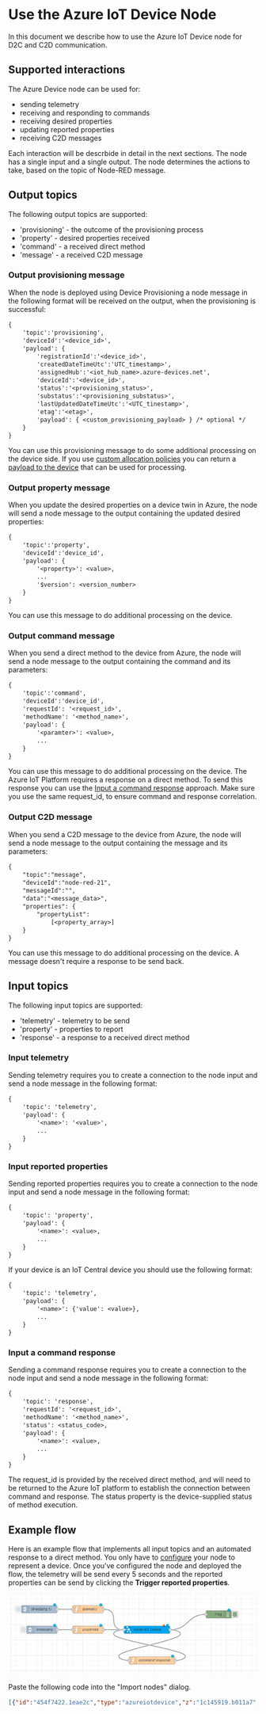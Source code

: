 # Use the Azure IoT Device Node
In this document we describe how to use the Azure IoT Device node for D2C and C2D communication.

## Supported interactions
The Azure Device node can be used for:
- sending telemetry
- receiving and responding to commands
- receiving desired properties
- updating reported properties
- receiving C2D messages

Each interaction will be descrbide in detail in the next sections. The node has a single input and a single output. The node determines the actions to take, based on the topic of Node-RED message.

## Output topics
The following output topics are supported:
- 'provisioning' - the outcome of the provisioning process
- 'property' - desired properties received
- 'command' - a received direct method
- 'message' - a received C2D message

### Output provisioning message
When the node is deployed using Device Provisioning a node message in the following format will be received on the output, when the provisioning is successful:

```
{
    'topic':'provisioning',
    'deviceId':'<device_id>',
    'payload': {
        'registrationId':'<device_id>',
        'createdDateTimeUtc':'UTC_timestamp>',
        'assignedHub':'<iot_hub_name>.azure-devices.net',
        'deviceId':'<device_id>',
        'status':'<provisioning_status>',
        'substatus':'<provisioning_substatus>',
        'lastUpdatedDateTimeUtc':'<UTC_tinestamp>',
        'etag':'<etag>',
        'payload': { <custom_provisioning_payload> } /* optional */
    }
}
```

You can use this provisioning message to do some additional processing on the device side. If you use [custom allocation policies](https://docs.microsoft.com/en-us/azure/iot-dps/how-to-use-custom-allocation-policies) you can return a [payload to the device](https://docs.microsoft.com/en-us/azure/iot-dps/how-to-send-additional-data) that can be used for processing.

### Output property message
When you update the desired properties on a device twin in Azure, the node will send a node message to the output containing the updated desired properties:

```
{
    'topic':'property',
    'deviceId':'device_id',
    'payload': {
        '<property>': <value>,
        ...
        '$version': <version_number>
    }
}
```

You can use this message to do additional processing on the device.

### Output command message
When you send a direct method to the device from Azure, the node will send a node message to the output containing the command and its parameters:

```
{
    'topic':'command',
    'deviceId':'device_id',
    'requestId': '<request_id>',
    'methodName': '<method_name>',
    'payload': {
        '<paramter>': <value>,
        ...
    }
}
```

You can use this message to do additional processing on the device. The Azure IoT Platform requires a response on a direct method. To send this response you can use the [Input a command response](./USE.md#input-a-command-response) approach. Make sure you use the same request_id, to ensure command and response correlation.

### Output C2D message
When you send a C2D message to the device from Azure, the node will send a node message to the output containing the message and its parameters:

```
{
    "topic":"message",
    "deviceId":"node-red-21",
    "messageId":"",
    "data":"<message_data>",
    "properties": {
        "propertyList":
            [<property_array>]
    }
}
```

You can use this message to do additional processing on the device. A message doesn't require a response to be send back.

## Input topics
The following input topics are supported:
- 'telemetry' - telemetry to be send
- 'property' - properties to report
- 'response' - a response to a received direct method


### Input telemetry
Sending telemetry requires you to create a connection to the node input and send a node message in the following format:

```
{
    'topic': 'telemetry',
    'payload': { 
        '<name>': '<value>',
        ...
    }
}
```

### Input reported properties
Sending reported properties requires you to create a connection to the node input and send a node message in the following format:

```
{
    'topic': 'property',
    'payload': { 
        '<name>': <value>,
        ...
    }
}
```

If your device is an IoT Central device you should use the following format:
```
{
    'topic': 'telemetry',
    'payload': { 
        '<name>': {'value': <value>},
        ...
    }
}
```

### Input a command response
Sending a command response requires you to create a connection to the node input and send a node message in the following format:

```
{
    'topic': 'response',
    'requestId': '<request_id>',
    'methodName': '<method_name>',
    'status': <status_code>,
    'payload': { 
        '<name>': <value>,
        ...
    }
}
```

The request_id is provided by the received direct method, and will need to be returned to the Azure IoT platform to establish the connection between command and response.
The status property is the device-supplied status of method execution. 

## Example flow
Here is an example flow that implements all input topics and an automated response to a direct method. You only have to [configure](./CONFIGURE.md) your node to represent a device. Once you've configured the node and deployed the flow, the telemetry will be send every 5 seconds and the reported properties can be send by clicking the **Trigger reported properties**.

![Azure IoT Device node example](images/example-flow.png)

Paste the following code into the "Import nodes" dialog.
```json
[{"id":"454f7422.1eae2c","type":"azureiotdevice","z":"1c145919.b011a7","deviceid":"","connectiontype":"dps","authenticationmethod":"sas","iothub":"","isIotcentral":false,"scopeid":"","enrollmenttype":"group","saskey":"","certname":"","keyname":"","protocol":"mqtt","methods":[{"name":"turnOnLed"},{"name":"blink"},{"name":"turnOffLed"},{"name":"echo"},{"name":"countdown"}],"information":[{"name":"manufacturer","value":"Contoso Inc."}],"gatewayHostname":"","caname":"","x":670,"y":260,"wires":[["c91f52ec.5c28c","c215305f.aeabe"]]},{"id":"c91f52ec.5c28c","type":"debug","z":"1c145919.b011a7","name":"Debug output","active":true,"tosidebar":true,"console":false,"tostatus":false,"complete":"true","targetType":"full","x":920,"y":220,"wires":[]},{"id":"418e259c.7afc6c","type":"inject","z":"1c145919.b011a7","name":"Trigger telemetry","topic":"","payload":"","payloadType":"date","repeat":"5","crontab":"","once":true,"onceDelay":0.1,"x":210,"y":180,"wires":[["975dd04.c06673"]]},{"id":"975dd04.c06673","type":"function","z":"1c145919.b011a7","name":"telemetry","func":"msg = {\n    'topic': 'telemetry',\n    'payload': {'humidity': Math.round(10000*Math.random())/100,\n        'temperature': 20 + (Math.round(2500*Math.random())/100),\n        'pressure': 850 + (Math.round(35000*Math.random())/100)\n    }\n}\nreturn msg;","outputs":1,"noerr":0,"x":440,"y":180,"wires":[["454f7422.1eae2c"]]},{"id":"a3fdf5d6.685468","type":"inject","z":"1c145919.b011a7","name":"Trigger reported properties","topic":"","payload":"","payloadType":"date","repeat":"","crontab":"","once":false,"onceDelay":0.1,"x":190,"y":260,"wires":[["e0e8780f.52d7c8"]]},{"id":"e0e8780f.52d7c8","type":"function","z":"1c145919.b011a7","name":"properties","func":"msg = {\n    'topic': 'property',\n    'payload': { 'fanSpeed': {'value':120},\n        'voltage': {'value':5},\n        'current': {'value':55},\n        'irSwitch': {'value':true}\n    }\n}\nreturn msg;","outputs":1,"noerr":0,"x":440,"y":260,"wires":[["454f7422.1eae2c"]]},{"id":"c215305f.aeabe","type":"function","z":"1c145919.b011a7","name":"command response","func":"if (msg.topic == \"command\") {\n   var response = {\n       \"topic\": \"response\",\n       \"requestId\": msg.payload.requestId,\n       \"methodName\": msg.payload.methodName,\n       \"status\": 200,\n       \"payload\": msg.payload.payload\n   };\n   return response;\n}\n","outputs":1,"noerr":0,"x":690,"y":380,"wires":[["454f7422.1eae2c"]]}]
```
